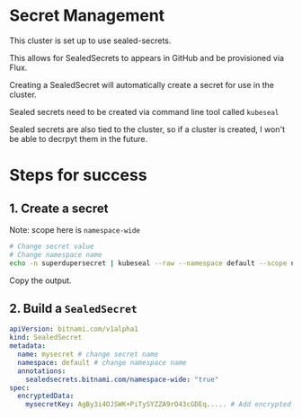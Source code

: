 # Secret Management

This cluster is set up to use sealed-secrets. 

This allows for SealedSecrets to appears in GitHub and be provisioned via Flux. 

Creating a SealedSecret will automatically create a secret for use in the cluster.

Sealed secrets need to be created via command line tool called `kubeseal`

Sealed secrets are also tied to the cluster, so if a cluster is created, I won't be able to decrpyt them in the future.


# Steps for success

## 1. Create a secret 

Note: scope here is `namespace-wide`

```sh
# Change secret value
# Change namespace name
echo -n superdupersecret | kubeseal --raw --namespace default --scope namespace-wide
```

Copy the output.

## 2. Build a `SealedSecret`

```yaml
apiVersion: bitnami.com/v1alpha1
kind: SealedSecret
metadata:
  name: mysecret # change secret name
  namespace: default # change namespace name
  annotations:
    sealedsecrets.bitnami.com/namespace-wide: "true"
spec:
  encryptedData:
    mysecretKey: AgBy3i4OJSWK+PiTySYZZA9rO43cGDEq..... # Add encrypted value here
```